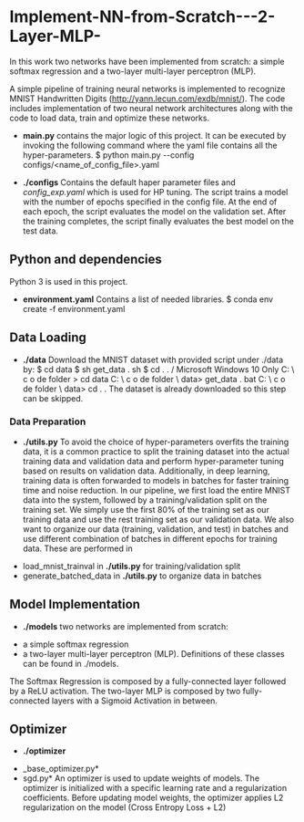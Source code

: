 # Implement-NN-from-Scratch---2-Layer-MLP-
In this work two networks have been implemented from scratch: a simple softmax regression and a two-layer multi-layer perceptron (MLP).

A simple pipeline of training neural networks is implemented to recognize MNIST Handwritten Digits (http://yann.lecun.com/exdb/mnist/).
The code includes implementation of two neural network architectures along with the code to load data, train and optimize these networks.

- **main.py**
  contains the major logic of this project. It can be executed by invoking the following command where the yaml file contains all the
hyper-parameters.
$ python main.py --config configs/<name_of_config_file>.yaml

- **./configs**
Contains the default haper parameter files and *config_exp.yaml* which is used for HP tuning.
The script trains a model with the number of epochs specified in the config file. At the end of each epoch, the script evaluates the model on the
validation set. After the training completes, the script finally evaluates the best model on the test data.

## Python and dependencies
Python 3 is used in this project.

- **environment.yaml**
Contains a list of needed libraries. 
$ conda env create -f environment.yaml

## Data Loading ##
- **./data**
Download the MNIST dataset with  provided script under ./data by:
$ cd data
$ sh get_data . sh
$ cd . . /
Microsoft Windows 10 Only
C: \ c o de  folder > cd data
C: \ c o de  folder \ data> get_data . bat
C: \ c o de  folder \ data> cd . .
The dataset is already downloaded so this step can be skipped.

### Data Preparation ##
- **./utils.py**
To avoid the choice of hyper-parameters overfits the training data, it is a common practice to split the training dataset into the actual training data and validation data and perform hyper-parameter tuning based on results on validation data. Additionally, in deep learning, training data is often forwarded to models in batches for faster training time and noise reduction.
In our pipeline, we first load the entire MNIST data into the system, followed by a training/validation split on the training set. We simply use the first
80% of the training set as our training data and use the rest training set as our validation data. We also want to organize our data (training,
validation, and test) in batches and use different combination of batches in different epochs for training data.
These are performed in
 * load_mnist_trainval in **./utils.py** for training/validation split
 * generate_batched_data in **./utils.py** to organize data in batches

## Model Implementation ##
- **./models**
two networks are implemented from scratch: 
* a simple softmax regression
* a two-layer multi-layer perceptron (MLP). 
Definitions of these classes can be found in ./models.

The Softmax Regression is composed by a fully-connected layer followed by a ReLU activation. The two-layer MLP is composed by two fully-connected layers with a Sigmoid Activation in between.

## Optimizer ##
- **./optimizer**
* _base_optimizer.py*
* sgd.py*
An optimizer is used to update weights of models. The optimizer is initialized with a specific learning rate and a regularization coefficients. Before
updating model weights, the optimizer applies L2 regularization on the model (Cross Entropy Loss + L2)

